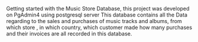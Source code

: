 Getting started with the Music Store Database, this project was developed on PgAdmin4 using postgresql server
This database contains all the Data regarding to the sales and purchases of music tracks and albums, from which store , in which country, which customer made how many purchases and their invoices are all recorded in this database.
